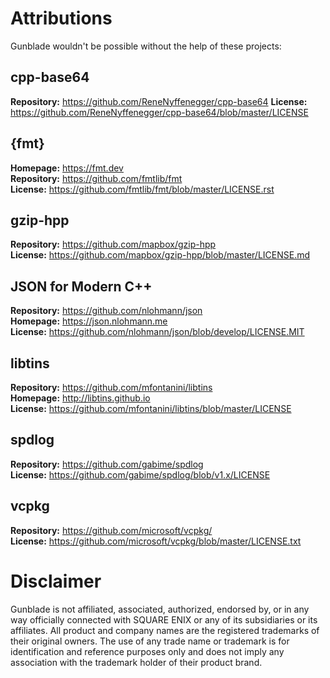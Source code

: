 # Attributions
Gunblade wouldn't be possible without the help of these projects:

## cpp-base64
**Repository:** https://github.com/ReneNyffenegger/cpp-base64
**License:** https://github.com/ReneNyffenegger/cpp-base64/blob/master/LICENSE

## {fmt}
**Homepage:** https://fmt.dev  
**Repository:** https://github.com/fmtlib/fmt  
**License:** https://github.com/fmtlib/fmt/blob/master/LICENSE.rst

## gzip-hpp
**Repository:** https://github.com/mapbox/gzip-hpp  
**License:** https://github.com/mapbox/gzip-hpp/blob/master/LICENSE.md

## JSON for Modern C++
**Repository:** https://github.com/nlohmann/json  
**Homepage:** https://json.nlohmann.me  
**License:** https://github.com/nlohmann/json/blob/develop/LICENSE.MIT

## libtins
**Repository:** https://github.com/mfontanini/libtins  
**Homepage:** http://libtins.github.io  
**License:** https://github.com/mfontanini/libtins/blob/master/LICENSE

## spdlog
**Repository:** https://github.com/gabime/spdlog  
**License:** https://github.com/gabime/spdlog/blob/v1.x/LICENSE

## vcpkg
**Repository:** https://github.com/microsoft/vcpkg/  
**License:** https://github.com/microsoft/vcpkg/blob/master/LICENSE.txt

# Disclaimer
Gunblade is not affiliated, associated, authorized, endorsed by, or in any way 
officially connected with SQUARE ENIX or any of its subsidiaries or its 
affiliates. All product and company names are the registered trademarks of 
their original owners. The use of any trade name or trademark is for 
identification and reference purposes only and does not imply any association 
with the trademark holder of their product brand.
